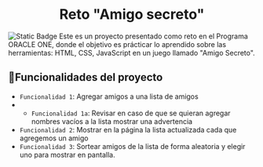 <h1 align="center"> Reto "Amigo secreto" </h1>
<img alt="Static Badge" src="https://img.shields.io/badge/STATUS-TERMINADO-green">
Este es un proyecto presentado como reto en el Programa ORACLE ONE, donde el objetivo es prácticar lo aprendido sobre las herramientas: HTML, CSS, JavaScript en un juego llamado "Amigo Secreto". 

## :hammer:Funcionalidades del proyecto

- `Funcionalidad 1`: Agregar amigos a una lista de amigos 
- - `Funcionalidad 1a`: Revisar en caso de que se quieran agregar nombres vacíos a la lista mostrar una advertencia
- `Funcionalidad 2`: Mostrar en la página la lista actualizada cada que agregemos un amigo
- `Funcionalidad 3`: Sortear amigos de la lista de forma aleatoria y elegir uno para mostrar en pantalla.


